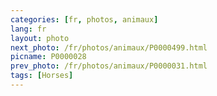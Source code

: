 ```yaml
---
categories: [fr, photos, animaux]
lang: fr
layout: photo
next_photo: /fr/photos/animaux/P0000499.html
picname: P0000028
prev_photo: /fr/photos/animaux/P0000031.html
tags: [Horses]
---
```

